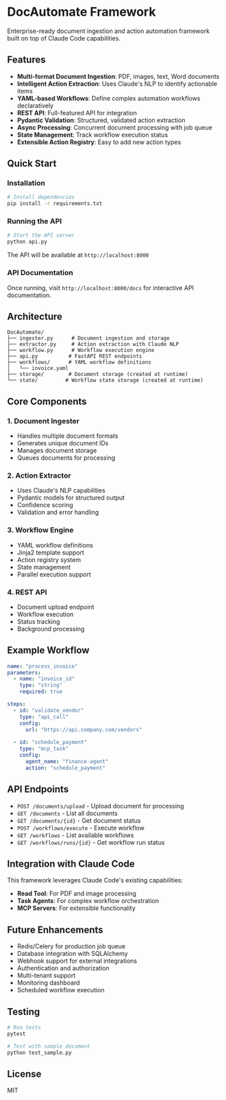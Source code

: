 # DocAutomate Framework

Enterprise-ready document ingestion and action automation framework built on top of Claude Code capabilities.

## Features

- **Multi-format Document Ingestion**: PDF, images, text, Word documents
- **Intelligent Action Extraction**: Uses Claude's NLP to identify actionable items
- **YAML-based Workflows**: Define complex automation workflows declaratively
- **REST API**: Full-featured API for integration
- **Pydantic Validation**: Structured, validated action extraction
- **Async Processing**: Concurrent document processing with job queue
- **State Management**: Track workflow execution status
- **Extensible Action Registry**: Easy to add new action types

## Quick Start

### Installation

```bash
# Install dependencies
pip install -r requirements.txt
```

### Running the API

```bash
# Start the API server
python api.py
```

The API will be available at `http://localhost:8000`

### API Documentation

Once running, visit `http://localhost:8000/docs` for interactive API documentation.

## Architecture

```
DocAutomate/
├── ingester.py      # Document ingestion and storage
├── extractor.py     # Action extraction with Claude NLP
├── workflow.py      # Workflow execution engine
├── api.py          # FastAPI REST endpoints
├── workflows/      # YAML workflow definitions
│   └── invoice.yaml
├── storage/        # Document storage (created at runtime)
└── state/         # Workflow state storage (created at runtime)
```

## Core Components

### 1. Document Ingester
- Handles multiple document formats
- Generates unique document IDs
- Manages document storage
- Queues documents for processing

### 2. Action Extractor
- Uses Claude's NLP capabilities
- Pydantic models for structured output
- Confidence scoring
- Validation and error handling

### 3. Workflow Engine
- YAML workflow definitions
- Jinja2 template support
- Action registry system
- State management
- Parallel execution support

### 4. REST API
- Document upload endpoint
- Workflow execution
- Status tracking
- Background processing

## Example Workflow

```yaml
name: "process_invoice"
parameters:
  - name: "invoice_id"
    type: "string"
    required: true

steps:
  - id: "validate_vendor"
    type: "api_call"
    config:
      url: "https://api.company.com/vendors"
      
  - id: "schedule_payment"
    type: "mcp_task"
    config:
      agent_name: "finance-agent"
      action: "schedule_payment"
```

## API Endpoints

- `POST /documents/upload` - Upload document for processing
- `GET /documents` - List all documents
- `GET /documents/{id}` - Get document status
- `POST /workflows/execute` - Execute workflow
- `GET /workflows` - List available workflows
- `GET /workflows/runs/{id}` - Get workflow run status

## Integration with Claude Code

This framework leverages Claude Code's existing capabilities:
- **Read Tool**: For PDF and image processing
- **Task Agents**: For complex workflow orchestration
- **MCP Servers**: For extensible functionality

## Future Enhancements

- Redis/Celery for production job queue
- Database integration with SQLAlchemy
- Webhook support for external integrations
- Authentication and authorization
- Multi-tenant support
- Monitoring dashboard
- Scheduled workflow execution

## Testing

```bash
# Run tests
pytest

# Test with sample document
python test_sample.py
```

## License

MIT